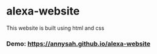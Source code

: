 # alexa-website
This website is built using html and css
### Demo: https://annysah.github.io/alexa-website
